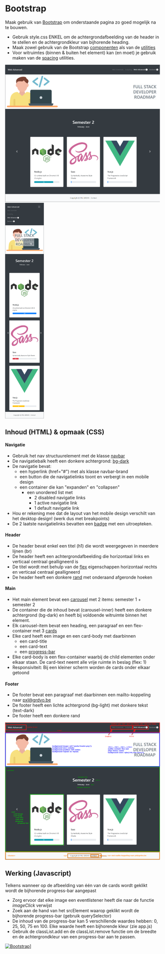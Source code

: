 # Bootstrap
Maak gebruik van [Bootstrap](https://getbootstrap.com/docs/4.0/getting-started/introduction/) om onderstaande pagina zo goed mogelijk na te bouwen.
- Gebruik style.css ENKEL om de achtergrondafbeelding van de header in te stellen en de achtergrondkleur van bijhorende heading.
- Maak zowel gebruik van de Bootstrap [componenten](https://getbootstrap.com/docs/4.0/components/alerts/) als van de [utilities](https://getbootstrap.com/docs/4.0/utilities/borders/)
- Voor witruimtes (binnen & buiten het element) kan (en moet) je gebruik maken van de [spacing](https://getbootstrap.com/docs/5.0/utilities/spacing/#notation) utilities.

<img alt="mobile" src="https://github.com/PXL-1DVO-WebAdvanced/bootstrap/blob/media/images/desktop-orig.png?raw=true">
<img alt="mobile" src="https://github.com/PXL-1DVO-WebAdvanced/bootstrap/blob/media/images/mobile.png?raw=true" width="25%">

## Inhoud (HTML) & opmaak (CSS)

#### Navigatie
- Gebruik het nav structuurelement met de klasse [navbar](https://getbootstrap.com/docs/4.0/components/navbar/)
- De navigatiebalk heeft een donkere achtergrond: [bg-dark](https://getbootstrap.com/docs/4.0/utilities/colors/#background-color)
- De navigatie bevat:
    - een hyperlink (href="#") met als klasse navbar-brand
    - een button die de navigatielinks toont en verbergt in een mobile design
    - een container die kan "expanden" en "collapsen" 
        - een unordered list met
            - 2 disabled navigatie links
            - 1 active navigatie link
            - 1 default navigatie link
- Hou er rekening mee dat de layout van het mobile design verschilt van het desktop design! (werk dus met breakpoints)
- De 2 laatste navigatielinks bevatten een [badge](https://getbootstrap.com/docs/4.0/components/badge/#pill-badges) met een uitroepteken.

#### Header
- De header bevat enkel een titel (h1) die wordt weergegeven in meerdere lijnen (br) 
- De header heeft een achtergrondafbeelding die horizontaal links en verticaal centraal gealligneerd is
- De titel wordt met behulp van de [flex](https://getbootstrap.com/docs/5.0/utilities/flex/) eigenschappen horizontaal rechts en verticaal centraal gealligneerd
- De header heeft een donkere [rand](https://getbootstrap.com/docs/5.0/utilities/borders/#border-color) met onderaand afgeronde hoeken

#### Main
- Het main element bevat een [carousel](https://getbootstrap.com/docs/5.0/components/carousel/#with-controls) met 2 items: semester 1 + semester 2
- De container die de inhoud bevat (carousel-inner) heeft een donkere achtergrond (bg-dark) en heeft bij voldoende witruimte binnen het element.
- Elk carousel-item bevat een heading, een paragraaf en een flex-container met 3 [cards](https://getbootstrap.com/docs/5.0/components/card/#example)
- Elke card heeft een image en een card-body met daarbinnen
    - een card-title
    - een card-text
    - een [progress-bar](https://getbootstrap.com/docs/5.0/components/progress/#backgrounds)
- Elke card-body is een flex-container waarbij de child elementen onder elkaar staan. De card-text neemt alle vrije ruimte in beslag (flex: 1)
- Responsiviteit: Bij een kleiner scherm worden de cards onder elkaar getoond

#### Footer
- De footer bevat een paragraaf met daarbinnen een mailto-koppeling naar pxl@grdvo.be
- De footer heeft een lichte achtergrond (bg-light) met donkere tekst (text-dark)
- De footer heeft een donkere rand

<img alt="mobile" src="https://github.com/PXL-1DVO-WebAdvanced/bootstrap/blob/media/images/desktop.png?raw=true">

## Werking (Javascript)
Telkens wanneer op de afbeelding van één van de cards wordt geklikt wordt de bijhorende progress-bar aangepast
- Zorg ervoor dat elke image een eventlistener heeft die naar de functie *imageClick* verwijst
- Zoek aan de hand van het srcElement waarop geklikt wordt de bijhorende progress-bar (gebruik querySelector)
- De inhoud van de progress-bar kan 5 verschillende waardes hebben: 0, 25, 50, 75 en 100. Elke waarde heeft een bijhorende kleur (zie app.js)
- Gebruik de classList.add en de classList.remove functie om de breedte en de achtergrondkleur van een progress-bar aan te passen.

<a href="http://www.youtube.com/watch?v=-qMHa7Mec5w" target="_blank">![Bootstrap](http://img.youtube.com/vi/-qMHa7Mec5w/0.jpg)]</a>
